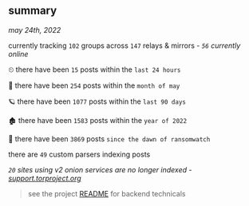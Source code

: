 
## summary
_may 24th, 2022_

currently tracking `102` groups across `147` relays & mirrors - _`56` currently online_

⏲ there have been `15` posts within the `last 24 hours`

🦈 there have been `254` posts within the `month of may`

🪐 there have been `1077` posts within the `last 90 days`

🏚 there have been `1583` posts within the `year of 2022`

🦕 there have been `3869` posts `since the dawn of ransomwatch`

there are `49` custom parsers indexing posts

_`20` sites using v2 onion services are no longer indexed - [support.torproject.org](https://support.torproject.org/onionservices/v2-deprecation/)_

> see the project [README](https://github.com/joshhighet/ransomwatch#ransomwatch--) for backend technicals

